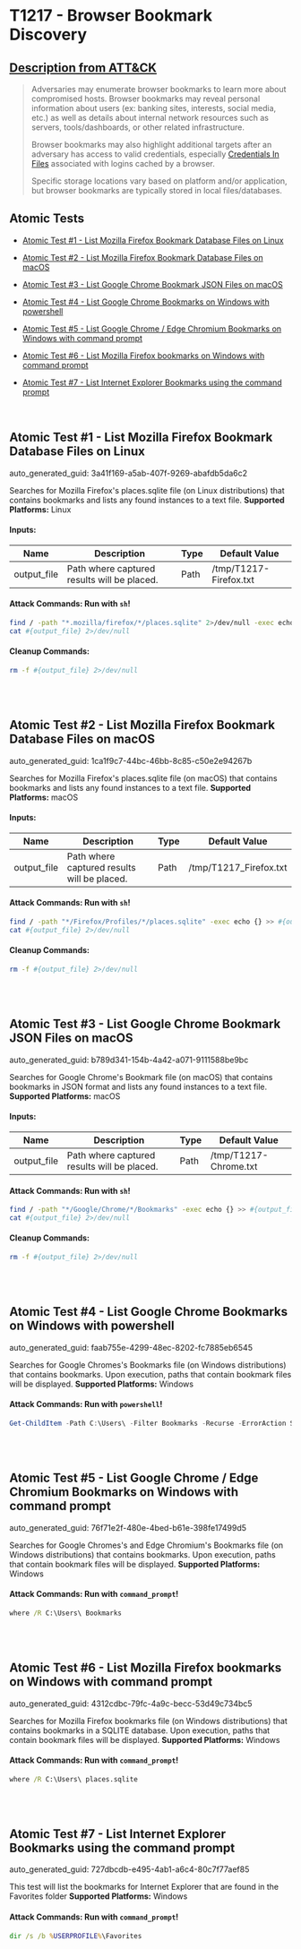 # T1217 - Browser Bookmark Discovery
## [Description from ATT&CK](https://attack.mitre.org/techniques/T1217)
<blockquote>Adversaries may enumerate browser bookmarks to learn more about compromised hosts. Browser bookmarks may reveal personal information about users (ex: banking sites, interests, social media, etc.) as well as details about internal network resources such as servers, tools/dashboards, or other related infrastructure.

Browser bookmarks may also highlight additional targets after an adversary has access to valid credentials, especially [Credentials In Files](https://attack.mitre.org/techniques/T1552/001) associated with logins cached by a browser.

Specific storage locations vary based on platform and/or application, but browser bookmarks are typically stored in local files/databases.</blockquote>

## Atomic Tests

- [Atomic Test #1 - List Mozilla Firefox Bookmark Database Files on Linux](#atomic-test-1---list-mozilla-firefox-bookmark-database-files-on-linux)

- [Atomic Test #2 - List Mozilla Firefox Bookmark Database Files on macOS](#atomic-test-2---list-mozilla-firefox-bookmark-database-files-on-macos)

- [Atomic Test #3 - List Google Chrome Bookmark JSON Files on macOS](#atomic-test-3---list-google-chrome-bookmark-json-files-on-macos)

- [Atomic Test #4 - List Google Chrome Bookmarks on Windows with powershell](#atomic-test-4---list-google-chrome-bookmarks-on-windows-with-powershell)

- [Atomic Test #5 - List Google Chrome / Edge Chromium Bookmarks on Windows with command prompt](#atomic-test-5---list-google-chrome--edge-chromium-bookmarks-on-windows-with-command-prompt)

- [Atomic Test #6 - List Mozilla Firefox bookmarks on Windows with command prompt](#atomic-test-6---list-mozilla-firefox-bookmarks-on-windows-with-command-prompt)

- [Atomic Test #7 - List Internet Explorer Bookmarks using the command prompt](#atomic-test-7---list-internet-explorer-bookmarks-using-the-command-prompt)


<br/>

## Atomic Test #1 - List Mozilla Firefox Bookmark Database Files on Linux

auto_generated_guid: 3a41f169-a5ab-407f-9269-abafdb5da6c2

Searches for Mozilla Firefox's places.sqlite file (on Linux distributions) that contains bookmarks and lists any found instances to a text file.
**Supported Platforms:** Linux




#### Inputs:
| Name | Description | Type | Default Value |
|------|-------------|------|---------------|
| output_file | Path where captured results will be placed. | Path | /tmp/T1217-Firefox.txt|


#### Attack Commands: Run with `sh`! 


```sh
find / -path "*.mozilla/firefox/*/places.sqlite" 2>/dev/null -exec echo {} >> #{output_file} \;
cat #{output_file} 2>/dev/null
```

#### Cleanup Commands:
```sh
rm -f #{output_file} 2>/dev/null
```





<br/>
<br/>

## Atomic Test #2 - List Mozilla Firefox Bookmark Database Files on macOS

auto_generated_guid: 1ca1f9c7-44bc-46bb-8c85-c50e2e94267b

Searches for Mozilla Firefox's places.sqlite file (on macOS) that contains bookmarks and lists any found instances to a text file.
**Supported Platforms:** macOS




#### Inputs:
| Name | Description | Type | Default Value |
|------|-------------|------|---------------|
| output_file | Path where captured results will be placed. | Path | /tmp/T1217_Firefox.txt|


#### Attack Commands: Run with `sh`! 


```sh
find / -path "*/Firefox/Profiles/*/places.sqlite" -exec echo {} >> #{output_file} \;
cat #{output_file} 2>/dev/null
```

#### Cleanup Commands:
```sh
rm -f #{output_file} 2>/dev/null
```





<br/>
<br/>

## Atomic Test #3 - List Google Chrome Bookmark JSON Files on macOS

auto_generated_guid: b789d341-154b-4a42-a071-9111588be9bc

Searches for Google Chrome's Bookmark file (on macOS) that contains bookmarks in JSON format and lists any found instances to a text file.
**Supported Platforms:** macOS




#### Inputs:
| Name | Description | Type | Default Value |
|------|-------------|------|---------------|
| output_file | Path where captured results will be placed. | Path | /tmp/T1217-Chrome.txt|


#### Attack Commands: Run with `sh`! 


```sh
find / -path "*/Google/Chrome/*/Bookmarks" -exec echo {} >> #{output_file} \;
cat #{output_file} 2>/dev/null
```

#### Cleanup Commands:
```sh
rm -f #{output_file} 2>/dev/null
```





<br/>
<br/>

## Atomic Test #4 - List Google Chrome Bookmarks on Windows with powershell

auto_generated_guid: faab755e-4299-48ec-8202-fc7885eb6545

Searches for Google Chromes's Bookmarks file (on Windows distributions) that contains bookmarks.
Upon execution, paths that contain bookmark files will be displayed.
**Supported Platforms:** Windows





#### Attack Commands: Run with `powershell`! 


```powershell
Get-ChildItem -Path C:\Users\ -Filter Bookmarks -Recurse -ErrorAction SilentlyContinue -Force
```






<br/>
<br/>

## Atomic Test #5 - List Google Chrome / Edge Chromium Bookmarks on Windows with command prompt

auto_generated_guid: 76f71e2f-480e-4bed-b61e-398fe17499d5

Searches for Google Chromes's and Edge Chromium's Bookmarks file (on Windows distributions) that contains bookmarks.
Upon execution, paths that contain bookmark files will be displayed.
**Supported Platforms:** Windows





#### Attack Commands: Run with `command_prompt`! 


```cmd
where /R C:\Users\ Bookmarks
```






<br/>
<br/>

## Atomic Test #6 - List Mozilla Firefox bookmarks on Windows with command prompt

auto_generated_guid: 4312cdbc-79fc-4a9c-becc-53d49c734bc5

Searches for Mozilla Firefox bookmarks file (on Windows distributions) that contains bookmarks in a SQLITE database.
Upon execution, paths that contain bookmark files will be displayed.
**Supported Platforms:** Windows





#### Attack Commands: Run with `command_prompt`! 


```cmd
where /R C:\Users\ places.sqlite
```






<br/>
<br/>

## Atomic Test #7 - List Internet Explorer Bookmarks using the command prompt

auto_generated_guid: 727dbcdb-e495-4ab1-a6c4-80c7f77aef85

This test will list the bookmarks for Internet Explorer that are found in the Favorites folder
**Supported Platforms:** Windows





#### Attack Commands: Run with `command_prompt`! 


```cmd
dir /s /b %USERPROFILE%\Favorites
```






<br/>
